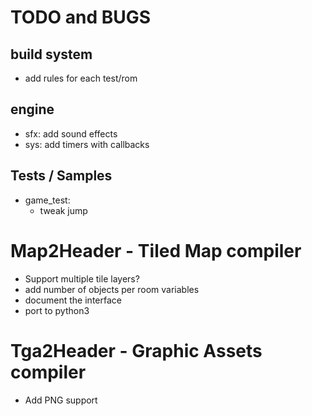 # TODO and BUGS

## build system
- add rules for each test/rom

## engine
- sfx: add sound effects
- sys: add timers with callbacks

## Tests / Samples
- game_test:
  - tweak jump

# Map2Header - Tiled Map compiler
- Support multiple tile layers?
- add number of objects per room variables
- document the interface
- port to python3

# Tga2Header - Graphic Assets compiler
- Add PNG support
